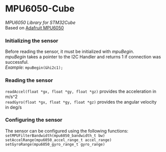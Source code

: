 # MPU6050-Cube
*MPU6050 Library for STM32Cube*\
Based on [Adafruit MPU6050](https://github.com/adafruit/Adafruit_MPU6050)

### Initializing the sensor
Before reading the sensor, it must be initialized with _mpuBegin_.\
_mpuBegin_ takes a pointer to the I2C Handler and returns 1 if connection was successful.\
_Example:_ `mpuBegin(&hi2c1);`

### Reading the sensor
`readAccel(float *gx, float *gy, float *gz)` provides the acceleration in m/s^2 \
`readGyro(float *gx, float *gy, float *gz)` provides the angular velocity in deg/s

### Configuring the sensor
The sensor can be configured using the following functions: \
`setMPUFilterBandwidth(mpu6050_bandwidth_t bw)` \
`setAccelRange(mpu6050_accel_range_t accel_range)` \
`setGyroRange(mpu6050_gyro_range_t gyro_range)` 



